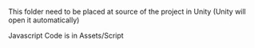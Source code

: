 This folder need to be placed at source of the project in Unity (Unity will open it automatically)

Javascript Code is in Assets/Script
